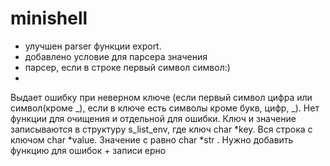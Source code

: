 # minishell

+ улучшен parser функции export.
+ добавлено условие для парсера значения
+ парсер, если в строке первый символ символ:)
+ 
Выдает ошибку при неверном ключе (если первый символ цифра или символ(кроме _), если в ключе есть символы кроме букв, цифр, _). 
Нет функции для очищения и отдельной для ошибки. Ключ и значение записываются в структуру s_list_env, где ключ char *key. Вся строка с ключом char *value. Значение с равно char *str . Нужно добавить функцию для ошибок + записи ерно
